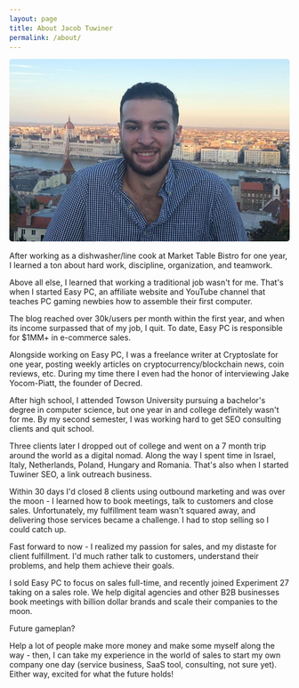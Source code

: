 ```yaml
---
layout: page
title: About Jacob Tuwiner 
permalink: /about/
---
```


<img class="img-right" style="border-radius: 5px;" src="/img/profile/jacob.jpg">

After working as a dishwasher/line cook at Market Table Bistro for one year, I learned a ton about hard work, discipline, organization, and teamwork.

Above all else, I learned that working a traditional job wasn't for me. That's when I started Easy PC, an affiliate website and YouTube channel that teaches PC gaming newbies how to assemble their first computer.

The blog reached over 30k/users per month within the first year, and when its income surpassed that of my job, I quit. To date, Easy PC is responsible for $1MM+ in e-commerce sales.

Alongside working on Easy PC, I was a freelance writer at Cryptoslate for one year, posting weekly articles on cryptocurrency/blockchain news, coin reviews, etc. During my time there I even had the honor of interviewing Jake Yocom-Piatt, the founder of Decred.

After high school, I attended Towson University pursuing a bachelor's degree in computer science, but one year in and college definitely wasn't for me. By my second semester, I was working hard to get SEO consulting clients and quit school.

Three clients later I dropped out of college and went on a 7 month trip around the world as a digital nomad. Along the way I spent time in Israel, Italy, Netherlands, Poland, Hungary and Romania. That's also when I started Tuwiner SEO, a link outreach business.

Within 30 days I'd closed 8 clients using outbound marketing and was over the moon - I learned how to book meetings, talk to customers and close sales. Unfortunately, my fulfillment team wasn't squared away, and delivering those services became a challenge. I had to stop selling so I could catch up.

Fast forward to now - I realized my passion for sales, and my distaste for client fulfillment. I'd much rather talk to customers, understand their problems, and help them achieve their goals.

I sold Easy PC to focus on sales full-time, and recently joined Experiment 27 taking on a sales role. We help digital agencies and other B2B businesses book meetings with billion dollar brands and scale their companies to the moon.

Future gameplan?

Help a lot of people make more money and make some myself along the way - then, I can take my experience in the world of sales to start my own company one day (service business, SaaS tool, consulting, not sure yet). Either way, excited for what the future holds! 